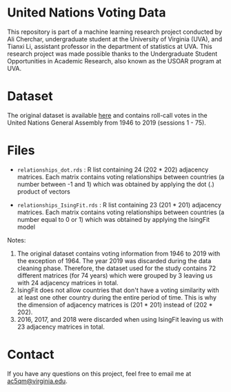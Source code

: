 # United Nations Voting Data
This repository is part of a machine learning research project conducted by Ali Cherchar, undergraduate student at the University of Virginia (UVA), and Tianxi Li, assistant professor in the department of statistics at UVA. This research project was made possible thanks to the Undergraduate Student Opportunities in Academic Research, also known as the USOAR program at UVA.

# Dataset
The original dataset is available [here](https://dataverse.harvard.edu/dataset.xhtml?persistentId=doi:10.7910/DVN/LEJUQZ) and contains roll-call votes in the United Nations General Assembly from 1946 to 2019 (sessions 1 - 75).

# Files 
* `relationships_dot.rds` : R list containing 24 (202 * 202) adjacency matrices. Each matrix contains voting relationships between countries (a number between -1 and 1) which was obtained by applying the dot (.) product of vectors

* `relationships_IsingFit.rds` : R list containing 23 (201 * 201) adjacency matrices. Each matrix contains voting relationships between countries (a number equal to 0 or 1) which was obtained by applying the IsingFit model

Notes:
  1. The original dataset contains voting information from 1946 to 2019 with the exception of 1964. The year 2019 was discarded during the data cleaning phase. Therefore, the dataset used for the study contains 72 different matrices (for 74 years) which were grouped by 3 leaving us with 24 adjacency matrices in total.
  2. IsingFit does not allow countries that don't have a voting similarity with at least one other country during the entire period of time. This is why the dimension of adjacency matrices is (201 * 201) instead of (202 * 202).
  3. 2016, 2017, and 2018 were discarded when using IsingFit leaving us with 23 adjacency matrices in total.

# Contact
If you have any questions on this project, feel free to email me at ac5qm@virginia.edu.
